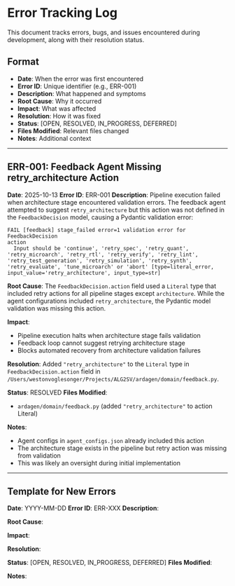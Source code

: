 # Error Tracking Log

This document tracks errors, bugs, and issues encountered during development, along with their resolution status.

## Format
- **Date**: When the error was first encountered
- **Error ID**: Unique identifier (e.g., ERR-001)
- **Description**: What happened and symptoms
- **Root Cause**: Why it occurred
- **Impact**: What was affected
- **Resolution**: How it was fixed
- **Status**: [OPEN, RESOLVED, IN_PROGRESS, DEFERRED]
- **Files Modified**: Relevant files changed
- **Notes**: Additional context

---

## ERR-001: Feedback Agent Missing retry_architecture Action

**Date**: 2025-10-13
**Error ID**: ERR-001
**Description**:
Pipeline execution failed when architecture stage encountered validation errors. The feedback agent attempted to suggest `retry_architecture` but this action was not defined in the `FeedbackDecision` model, causing a Pydantic validation error:

```
FAIL [feedback] stage_failed error=1 validation error for FeedbackDecision
action
  Input should be 'continue', 'retry_spec', 'retry_quant', 'retry_microarch', 'retry_rtl', 'retry_verify', 'retry_lint', 'retry_test_generation', 'retry_simulation', 'retry_synth', 'retry_evaluate', 'tune_microarch' or 'abort' [type=literal_error, input_value='retry_architecture', input_type=str]
```

**Root Cause**:
The `FeedbackDecision.action` field used a `Literal` type that included retry actions for all pipeline stages except `architecture`. While the agent configurations included `retry_architecture`, the Pydantic model validation was missing this action.

**Impact**:
- Pipeline execution halts when architecture stage fails validation
- Feedback loop cannot suggest retrying architecture stage
- Blocks automated recovery from architecture validation failures

**Resolution**:
Added `"retry_architecture"` to the `Literal` type in `FeedbackDecision.action` field in `/Users/westonvoglesonger/Projects/ALG2SV/ardagen/domain/feedback.py`.

**Status**: RESOLVED
**Files Modified**:
- `ardagen/domain/feedback.py` (added `"retry_architecture"` to action Literal)

**Notes**:
- Agent configs in `agent_configs.json` already included this action
- The architecture stage exists in the pipeline but retry action was missing from validation
- This was likely an oversight during initial implementation

---

## Template for New Errors

**Date**: YYYY-MM-DD
**Error ID**: ERR-XXX
**Description**:

**Root Cause**:

**Impact**:

**Resolution**:

**Status**: [OPEN, RESOLVED, IN_PROGRESS, DEFERRED]
**Files Modified**:

**Notes**:

